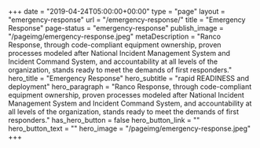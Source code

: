 +++
date = "2019-04-24T05:00:00+00:00"
type = "page"
layout = "emergency-response"
url = "/emergency-response/"
title = "Emergency Response"
page-status = "emergency-response"
publish_image = "/pageimg/emergency-response.jpeg"
metaDescription = "Ranco Response, through code-compliant equipment ownership, proven processes modeled after National Incident Management System and Incident Command System, and accountability at all levels of the organization, stands ready to meet the demands of first responders."
hero_title = "Emergency Response"
hero_subtitle = "rapid READINESS and deployment"
hero_paragraph = "Ranco Response, through code-compliant equipment ownership, proven processes modeled after National Incident Management System and Incident Command System, and accountability at all levels of the organization, stands ready to meet the demands of first responders."
has_hero_button = false
hero_button_link = ""
hero_button_text = ""
hero_image = "/pageimg/emergency-response.jpeg"
+++